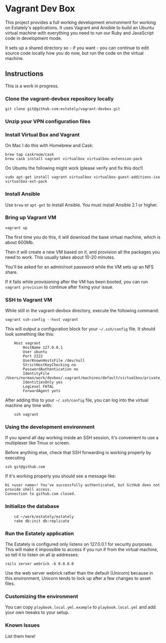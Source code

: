 # Vagrant Dev Box

This project provides a full working development environment for working on
Estately's applications. It uses Vagrant and Ansible to build an Ubuntu virtual
machine with everything you need to run our Ruby and JavaScript code in
development mode.

It sets up a shared directory so - if you want - you can continue to edit
source code locally how you do now, but run the code on the virtual machine.

## Instructions

This is a work in progress.

### Clone the vagrant-devbox repository locally

    git clone git@github.com:estately/vagrant-devbox.git

### Unzip your VPN configuration files

### Install Virtual Box and Vagrant

On Mac I do this with Homebrew and Cask:

    brew tap caskroom/cask
    brew cask install vagrant virtualbox virtualbox-extension-pack

On Ubuntu the following might work (please verify and fix this doc!)

    sudo apt-get install vagrant virtualbox virtualbox-guest-additions-iso virtualbox-ext-pack

### Install Ansible

Use `brew` or `apt-get` to install Ansible. You must install Ansible 2.1 or higher.

### Bring up Vagrant VM

    vagrant up


The first time you do this, it will download the base virtual machine, which is
about 600Mb.

Then it will create a new VM based on it, and provision all the packages you
need to work. This usually takes about 10-20 minutes.

You'll be asked for an admin/root password while the VM sets up an NFS share.

If it fails while provisioning after the VM has been booted, you can run
`vagrant provision` to continue after fixing your issue.

### SSH to Vagrant VM

While still in the vagrant-devbox directory, execute the following command:

    vagrant ssh-config --host vagrant

This will output a configuration block for your `~/.ssh/config` file. It should look something like this:

		Host vagrant
			HostName 127.0.0.1
			User ubuntu
			Port 2222
			UserKnownHostsFile /dev/null
			StrictHostKeyChecking no
			PasswordAuthentication no
			IdentityFile /Users/norman/work/devbox/.vagrant/machines/default/virtualbox/private_key
			IdentitiesOnly yes
			LogLevel FATAL
			ForwardAgent yets

After adding this to your `~/.ssh/config` file, you can log into the virtual machine any time with:

		ssh vagrant

### Using the development environment

If you spend all day working inside an SSH session, it's convenient to use a
multiplexer like Tmux or screen.

Before anything else, check that SSH forwarding is working properly by
executing

    ssh git@github.com

If it's working properly you should see a message like:

    Hi <user name>! You've successfully authenticated, but GitHub does not provide shell access.
    Connection to github.com closed.

### Initialize the database

		cd ~/work/estately/estately
		rake db:init db:replicate

### Run the Estately application

The Estately is configured only listens on 127.0.0.1 for security purposes.
This will make it impossible to access if you run if from the virtual machine,
so tell it to listen on all ip addresses:

    rails server webrick -b 0.0.0.0

Use the web server webrick rather than the default (Unicorn) because in this
environment, Unicorn tends to lock up after a few changes to asset files.

### Customizing the environment

You can copy `playbook.local.yml.example` to `playbook.local.yml` and add your own tweaks to your setup.

### Known Issues

List them here!
